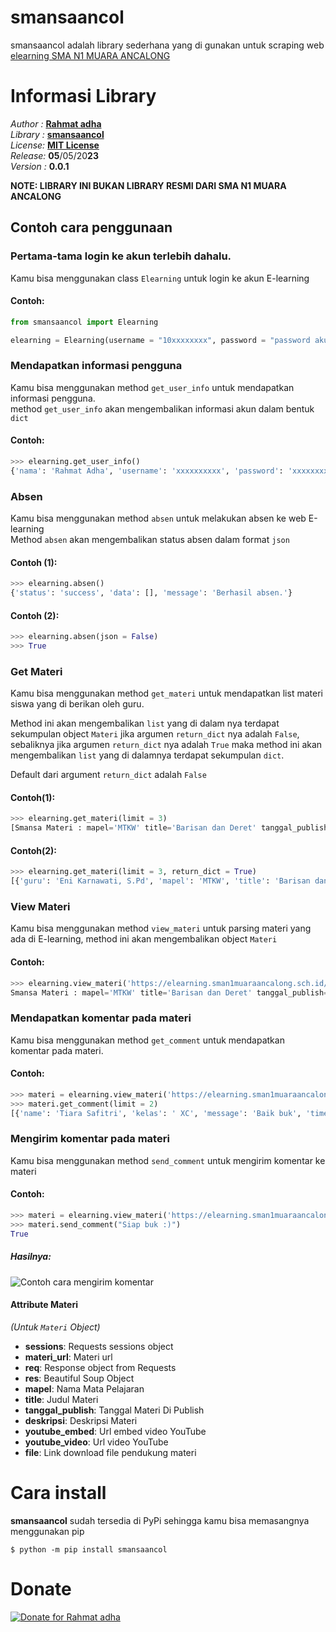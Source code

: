 # smansaancol
smansaancol adalah library sederhana yang di gunakan untuk scraping web [elearning SMA N1 MUARA ANCALONG](https://elearning.sman1muaraancalong.sch.id)

# Informasi Library
*Author :* [**Rahmat adha**](https://facebook.com/Anjay.pro098)\
*Library :* [**smansaancol**](https://github.com/MR-X-Junior/smansaancol)\
*License:* [**MIT License**](https://github.com/MR-X-junior/smansaancol/blob/main/LICENSE)\
*Release:* **05**/05/20**23**\
*Version :* **0.0.1**

**NOTE: LIBRARY INI BUKAN LIBRARY RESMI DARI SMA N1 MUARA ANCALONG**

## Contoh cara penggunaan

### Pertama-tama login ke akun terlebih dahalu.
Kamu bisa menggunakan class `Elearning` untuk login ke akun E-learning 

#### Contoh:

```python
from smansaancol import Elearning

elearning = Elearning(username = "10xxxxxxxx", password = "password akun elearning")
```

### Mendapatkan informasi pengguna
Kamu bisa menggunakan method `get_user_info` untuk mendapatkan informasi pengguna.\
method `get_user_info` akan mengembalikan informasi akun dalam bentuk `dict`

#### Contoh:

```python
>>> elearning.get_user_info()
{'nama': 'Rahmat Adha', 'username': 'xxxxxxxxxx', 'password': 'xxxxxxxxxx', 'kelas': 'XC', 'user': 'Oxxxxx', 'api_key': '76310EEFxxxxxxxxxxxxxxxxxxxxxxxxxxxxxxxxxxxxxxxxxxxx', 'status': 'Anda belum absen hari ini.'}
```

### Absen
Kamu bisa menggunakan method `absen` untuk melakukan absen ke web E-learning\
Method `absen` akan mengembalikan status absen dalam format `json`

#### Contoh (1):

```python
>>> elearning.absen()
{'status': 'success', 'data': [], 'message': 'Berhasil absen.'}
```

#### Contoh (2):

```python
>>> elearning.absen(json = False)
>>> True
```

### Get Materi
Kamu bisa menggunakan method `get_materi` untuk mendapatkan list materi siswa yang di berikan oleh guru.

Method ini akan mengembalikan `list` yang di dalam nya terdapat sekumpulan object `Materi` jika argumen `return_dict` nya adalah `False`, sebaliknya jika argumen `return_dict` nya adalah `True` maka method ini akan mengembalikan `list` yang di dalamnya terdapat sekumpulan `dict`.

Default dari argument `return_dict` adalah `False`

#### Contoh(1):

```python
>>> elearning.get_materi(limit = 3)
[Smansa Materi : mapel='MTKW' title='Barisan dan Deret' tanggal_publish='2022-10-27 11:15:00' deskripsi=''Asalamualaikum wr wb, selamat pagi anak-anak semua, mudah-mudahan selalu dalam lindungan Allah SWT,\nhari ini ada jam pelajaran ibu di kelas kalian dan jangan lupa absen terlebih dahulu.\nMengingatkan kembali tentang barisan dan deret, Silahkan kalian rangkum di buku catatan kalian,\napa yang anda dapatkan dalam video yang ibu bagikan. Terima kasih wasalamualaikum wr wb\n'', Smansa Materi : mapel='SJRW' title='awal kehidupan masyarakat indonesia' tanggal_publish='2022-10-31 08:05:00' deskripsi=''selamat pagi dan salam sehat selalu\nsimaklah vidio berukut'', Smansa Materi : mapel='BIO' title='Monera' tanggal_publish='2022-10-31 10:45:00' deskripsi=''Siswa sekalian mohon ditonton dan lihat vidio dengan seksama setelah itu buatlah resume untuk tiap-tiap siswa\n'']
```

#### Contoh(2):

```python
>>> elearning.get_materi(limit = 3, return_dict = True)
[{'guru': 'Eni Karnawati, S.Pd', 'mapel': 'MTKW', 'title': 'Barisan dan Deret', 'materi_url': 'https://elearning.sman1muaraancalong.sch.id/lihatmateri/N2xPMHQxM2ZEZGNiTGJyL1FFaEdkdz09'}, {'guru': 'Herlinda, S.Pd', 'mapel': 'SJRW', 'title': 'awal kehidupan masyarakat indonesia', 'materi_url': 'https://elearning.sman1muaraancalong.sch.id/lihatmateri/RFZWLy9KRUxGaXp2R3pHa0Z5akluUT09'}, {'guru': 'Sakbani, SP', 'mapel': 'BIO', 'title': 'Monera', 'materi_url': 'https://elearning.sman1muaraancalong.sch.id/lihatmateri/aUQyWC9xdlZhbE1xaGtCRzh3S21DUT09'}]
```

### View Materi
Kamu bisa menggunakan method `view_materi` untuk parsing materi yang ada di E-learning, method ini akan mengembalikan object `Materi`

#### Contoh:

```python
>>> elearning.view_materi('https://elearning.sman1muaraancalong.sch.id/lihatmateri/N2xPMHQxM2ZEZGNiTGJyL1FFaEdkdz09')
Smansa Materi : mapel='MTKW' title='Barisan dan Deret' tanggal_publish='2022-10-27 11:15:00' deskripsi=''Asalamualaikum wr wb, selamat pagi anak-anak semua, mudah-mudahan selalu dalam lindungan Allah SWT,\nhari ini ada jam pelajaran ibu di kelas kalian dan jangan lupa absen terlebih dahulu.\nMengingatkan kembali tentang barisan dan deret, Silahkan kalian rangkum di buku catatan kalian,\napa yang anda dapatkan dalam video yang ibu bagikan. Terima kasih wasalamualaikum wr wb\n''
```

### Mendapatkan komentar pada materi
Kamu bisa menggunakan method `get_comment` untuk mendapatkan komentar pada materi.

#### Contoh:

```python
>>> materi = elearning.view_materi('https://elearning.sman1muaraancalong.sch.id/lihatmateri/N2xPMHQxM2ZEZGNiTGJyL1FFaEdkdz09')
>>> materi.get_comment(limit = 2)
[{'name': 'Tiara Safitri', 'kelas': ' XC', 'message': 'Baik buk', 'time': '27 Oct 2022 11:19:54'}, {'name': 'Rahima Kuraini', 'kelas': ' XC', 'message': 'Iya buk', 'time': '27 Oct 2022 11:31:42'}]
```

### Mengirim komentar pada materi
Kamu bisa menggunakan method `send_comment` untuk mengirim komentar ke materi

#### Contoh:

```python
>>> materi = elearning.view_materi('https://elearning.sman1muaraancalong.sch.id/lihatmateri/N2xPMHQxM2ZEZGNiTGJyL1FFaEdkdz09')
>>> materi.send_comment("Siap buk :)")
True
```

##### Hasilnya:
![Contoh cara mengirim komentar](https://i.ibb.co/tPH8yVp/IMG-20230502-203327.jpg)


#### Attribute Materi
*(Untuk `Materi` Object)*
- **sessions**: Requests sessions object
- **materi_url**: Materi url
- **req**: Response object from Requests
- **res**: Beautiful Soup Object
- **mapel**: Nama Mata Pelajaran
- **title**: Judul Materi
- **tanggal_publish**: Tanggal Materi Di Publish
- **deskripsi**: Deskripsi Materi
- **youtube_embed**: Url embed video YouTube
- **youtube_video**: Url video YouTube
- **file**: Link download file pendukung materi

# Cara install
**smansaancol** sudah tersedia di PyPi sehingga kamu bisa memasangnya menggunakan pip

```console
$ python -m pip install smansaancol
```

# Donate
[![Donate for Rahmat adha](https://i.ibb.co/PwYMWsK/Saweria-Logo.png)](https://saweria.co/rahmatadha)
